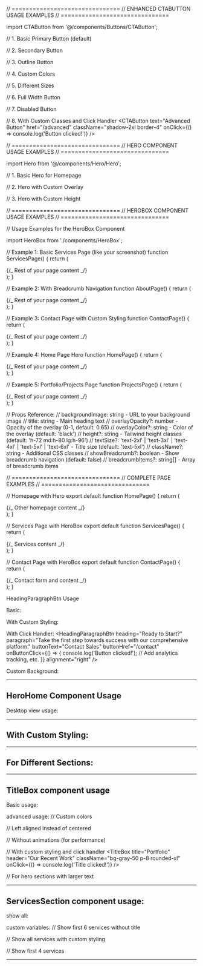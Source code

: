 // ===============================
// ENHANCED CTABUTTON USAGE EXAMPLES
// ===============================

import CTAButton from '@/components/Buttons/CTAButton';

// 1. Basic Primary Button (default)
<CTAButton 
  text="Get Started" 
  href="/contact" 
/>

// 2. Secondary Button
<CTAButton 
  text="Learn More" 
  href="/services" 
  variant="secondary"
/>

// 3. Outline Button
<CTAButton 
  text="View Portfolio" 
  href="/portfolio" 
  variant="outline"
/>

// 4. Custom Colors
<CTAButton 
  text="Custom Button" 
  href="/custom" 
  variant="custom"
  bgColor="#ff6b6b"
  textColor="white"
  hoverBgColor="#ff5252"
  hoverTextColor="white"
/>

// 5. Different Sizes
<CTAButton text="Small" href="/link" size="sm" />
<CTAButton text="Medium" href="/link" size="md" />
<CTAButton text="Large" href="/link" size="lg" />

// 6. Full Width Button
<CTAButton 
  text="Full Width Button" 
  href="/contact" 
  fullWidth={true}
/>

// 7. Disabled Button
<CTAButton 
  text="Disabled" 
  href="/nowhere" 
  disabled={true}
/>

// 8. With Custom Classes and Click Handler
<CTAButton
text="Advanced Button"
href="/advanced"
className="shadow-2xl border-4"
onClick={() => console.log('Button clicked!')}
/>

// ===============================
// HERO COMPONENT USAGE EXAMPLES
// ===============================

import Hero from '@/components/Hero/Hero';

// 1. Basic Hero for Homepage
<Hero
  backgroundImage="/images/hero-bg.jpg"
  heading="Innovative IT Solutions for Your Business"
  paragraph="We provide cutting-edge technology solutions that drive growth and efficiency for businesses of all sizes."
  buttonText="Get Started Today"
  buttonHref="/contact"
/>

// 2. Hero with Custom Overlay
<Hero
  backgroundImage="/images/tech-bg.jpg"
  overlayOpacity={0.8}
  overlayColor="navy"
  heading="Transform Your Digital Presence"
  paragraph="Expert web development, cloud solutions, and IT consulting services."
  buttonText="Explore Services"
  buttonHref="/services"
  buttonVariant="outline"
/>

// 3. Hero with Custom Height
<Hero
  backgroundImage="/images/office-bg.jpg"
  minHeight="min-h-[80vh]"
  heading="Your Technology Partner"
  paragraph="24/7 support and maintenance for all your IT needs."
  buttonText="Contact Us"
  buttonHref="/contact"
  buttonVariant="secondary"
/>

// ===============================
// HEROBOX COMPONENT USAGE EXAMPLES
// ===============================

// Usage Examples for the HeroBox Component

import HeroBox from './components/HeroBox';

// Example 1: Basic Services Page (like your screenshot)
function ServicesPage() {
return (
<div>
<HeroBox
        backgroundImage="/images/services-bg.jpg"
        title="Services"
        overlayOpacity={0.7}
        height="h-80 md:h-96 lg:h-[28rem]"
      />
{/_ Rest of your page content _/}
</div>
);
}

// Example 2: With Breadcrumb Navigation
function AboutPage() {
return (
<div>
<HeroBox
backgroundImage="/images/about-bg.jpg"
title="About Us"
showBreadcrumb={true}
breadcrumbItems={['Home', 'Company', 'About Us']}
overlayOpacity={0.6}
textSize="text-4xl"
/>
{/_ Rest of your page content _/}
</div>
);
}

// Example 3: Contact Page with Custom Styling
function ContactPage() {
return (
<div>
<HeroBox
backgroundImage="/images/contact-bg.jpg"
title="Contact Us"
overlayColor="rgb(30, 58, 138)" // Blue overlay
overlayOpacity={0.8}
height="h-72 md:h-80"
textSize="text-5xl"
className="border-b-4 border-blue-500"
/>
{/_ Rest of your page content _/}
</div>
);
}

// Example 4: Home Page Hero
function HomePage() {
return (
<div>
<HeroBox
backgroundImage="/images/hero-bg.jpg"
title="Innovative IT Solutions"
showBreadcrumb={true}
breadcrumbItems={['Home']}
overlayOpacity={0.5}
height="h-96 md:h-[32rem] lg:h-[36rem]"
textSize="text-6xl"
/>
{/_ Rest of your page content _/}
</div>
);
}

// Example 5: Portfolio/Projects Page
function ProjectsPage() {
return (
<div>
<HeroBox
backgroundImage="/images/projects-bg.jpg"
title="Our Projects"
showBreadcrumb={true}
breadcrumbItems={['Home', 'Portfolio', 'Projects']}
overlayColor="rgb(17, 24, 39)" // Dark gray overlay
overlayOpacity={0.75}
textSize="text-4xl"
/>
{/_ Rest of your page content _/}
</div>
);
}

// Props Reference:
// backgroundImage: string - URL to your background image
// title: string - Main heading text
// overlayOpacity?: number - Opacity of the overlay (0-1, default: 0.65)
// overlayColor?: string - Color of the overlay (default: 'black')
// height?: string - Tailwind height classes (default: 'h-72 md:h-80 lg:h-96')
// textSize?: 'text-2xl' | 'text-3xl' | 'text-4xl' | 'text-5xl' | 'text-6xl' - Title size (default: 'text-5xl')
// className?: string - Additional CSS classes
// showBreadcrumb?: boolean - Show breadcrumb navigation (default: false)
// breadcrumbItems?: string[] - Array of breadcrumb items

// ===============================
// COMPLETE PAGE EXAMPLES
// ===============================

// Homepage with Hero
export default function HomePage() {
return (

<main>
<Hero
        backgroundImage="/images/hero-home.jpg"
        heading="Leading IT Solutions Provider"
        paragraph="We deliver innovative technology solutions that empower businesses to thrive in the digital age. From web development to cloud infrastructure, we've got you covered."
        buttonText="Start Your Project"
        buttonHref="/contact"
      />
{/_ Other homepage content _/}
</main>
);
}

// Services Page with HeroBox
export default function ServicesPage() {
return (

<main>
<HeroBox
backgroundImage="/images/hero-services.jpg"
title="Our Services"
showBreadcrumb={true}
breadcrumbItems={['Home', 'Services']}
height="h-80 md:h-96"
/>
{/_ Services content _/}
</main>
);
}

// Contact Page with HeroBox
export default function ContactPage() {
return (

<main>
<HeroBox
backgroundImage="/images/hero-contact.jpg"
title="Get In Touch"
showBreadcrumb={true}
breadcrumbItems={['Home', 'Contact']}
textSize="text-4xl"
overlayOpacity={0.7}
/>
{/_ Contact form and content _/}
</main>
);
}

HeadingParagraphBtn Usage

Basic:
<HeadingParagraphBtn
  heading="Welcome to Our Platform"
  paragraph="Discover amazing features that will transform your workflow and boost productivity."
  buttonText="Get Started"
  buttonHref="/signup"
/>

With Custom Styling:
<HeadingParagraphBtn
  heading="Transform Your Business"
  paragraph="Join thousands of companies that have revolutionized their operations with our solutions."
  buttonText="Learn More"
  buttonHref="/solutions"
  buttonVariant="secondary"
  alignment="center"
  backgroundColor="rgba(59, 130, 246, 0.8)"
  backgroundOpacity={80}
  textColor="white"
  className="my-8"
/>

With Click Handler:
<HeadingParagraphBtn
heading="Ready to Start?"
paragraph="Take the first step towards success with our comprehensive platform."
buttonText="Contact Sales"
buttonHref="/contact"
onButtonClick={() => {
console.log('Button clicked!');
// Add analytics tracking, etc.
}}
alignment="right"
/>

Custom Background:
<HeadingParagraphBtn
  heading="Premium Features"
  paragraph="Unlock advanced capabilities designed for enterprise-level performance."
  buttonText="Upgrade Now"
  buttonHref="/pricing"
  buttonVariant="outline"
  backgroundColor="#1f2937"
  backgroundOpacity={90}
  textColor="gray-100"
  alignment="center"
  className="rounded-xl shadow-2xl"
/>

---

## HeroHome Component Usage

Desktop view usage:

<HeroHome
  backgroundImage="/path/to/your/hero-image.jpg"
  heading="Powering Possibilities Through Technology"
  paragraph="At Enovate Resources Ltd, we don't follow trends we engineer the future of IT infrastructure."
  buttonText="CONTACT US"
  buttonHref="/contact"
  buttonVariant="primary"
/>

---

## With Custom Styling:

<HeroHome
  backgroundImage="/images/tech-background.jpg"
  heading="Transform Your Business"
  paragraph="Leading innovation in technology solutions for the modern enterprise."
  buttonText="Get Started"
  buttonHref="/services"
  buttonVariant="secondary"
  overlayOpacity={0.8}
  overlayColor="navy"
  minHeight="min-h-[80vh]"
  className="mb-8"
/>

---

## For Different Sections:

<HeroHome
  backgroundImage="/images/tech-background.jpg"
  heading="Transform Your Business"
  paragraph="Leading innovation in technology solutions for the modern enterprise."
  buttonText="Get Started"
  buttonHref="/services"
  buttonVariant="secondary"
  overlayOpacity={0.8}
  overlayColor="navy"
  minHeight="min-h-[80vh]"
  className="mb-8"
/>

---

## TitleBox component usage

Basic usage:
<TitleBox 
  title="Our Services" 
  header="What we do" 
/>

advanced usage:
// Custom colors
<TitleBox 
  title="About Us" 
  header="Who we are" 
  titleColor="text-primaryOrange"
  headerColor="text-black"
/>

// Left aligned instead of centered
<TitleBox 
  title="Our Mission" 
  header="Delivering Excellence" 
  centered={false}
/>

// Without animations (for performance)
<TitleBox 
  title="Contact" 
  header="Get in touch" 
  animate={false}
/>

// With custom styling and click handler
<TitleBox
title="Portfolio"
header="Our Recent Work"
className="bg-gray-50 p-8 rounded-xl"
onClick={() => console.log('Title clicked!')}
/>

// For hero sections with larger text
<TitleBox 
  title="Welcome to Enovate" 
  header="IT Solutions & Infrastructure Services" 
  className="py-12 md:py-16 lg:py-20"
/>

---

## ServicesSection component usage:

<ServicesSection limit={3} />

show all:
<ServicesSection />

custom variables:
// Show first 6 services without title
<ServicesSection limit={6} showTitle={false} />

// Show all services with custom styling
<ServicesSection className="bg-white py-24" />

// Show first 4 services
<ServicesSection limit={4} />

---
